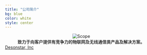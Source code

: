 ```yaml
---
title: "公司简介"
bg: blue
color: white 
style: center
---
```




<div style='text-align:center'>
<img class="img-sponsor" alt="Scope" src="{{ site.baseurl }}/img/cover.png" style=" ">
</div>

<div style="text-shadow: grey -1px -1px;font-size:14px;text-align:center;">致力于向客户提供有竞争力的物联网及无线通信类产品及解决方案。</div>

<!--span class="fa-stack subtlecircle" style="font-size:100px; background:rgba(255,166,0,0.1)">
  <i class="fa fa-circle fa-stack-2x text-white"></i>
  <i class="fa fa-globe fa-stack-1x text-orange"></i>
</span-->




<span id="forkongithub">
  <a href="{{ site.source_link }}" class="bg-blue">
    Desonstar, Inc
  </a>
</span>

